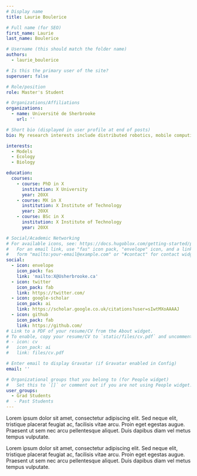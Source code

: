 ```yaml
---
# Display name
title: Laurie Boulerice

# Full name (for SEO)
first_name: Laurie
last_name: Boulerice

# Username (this should match the folder name)
authors:
  - laurie_boulerice

# Is this the primary user of the site?
superuser: false

# Role/position
role: Master's Student

# Organizations/Affiliations
organizations:
  - name: Université de Sherbrooke
    url: ''

# Short bio (displayed in user profile at end of posts)
bio: My research interests include distributed robotics, mobile computing and programmable matter.

interests:
  - Models
  - Ecology
  - Biology

education:
  courses:
    - course: PhD in X
      institution: X University
      year: 20XX
    - course: MX in X
      institution: X Institute of Technology
      year: 20XX
    - course: BSc in X
      institution: X Institute of Technology
      year: 20XX

# Social/Academic Networking
# For available icons, see: https://docs.hugoblox.com/getting-started/page-builder/#icons
#   For an email link, use "fas" icon pack, "envelope" icon, and a link in the
#   form "mailto:your-email@example.com" or "#contact" for contact widget.
social:
  - icon: envelope
    icon_pack: fas
    link: 'mailto:X@Usherbrooke.ca'
  - icon: twitter
    icon_pack: fab
    link: https://twitter.com/
  - icon: google-scholar
    icon_pack: ai
    link: https://scholar.google.co.uk/citations?user=sIwtMXoAAAAJ
  - icon: github
    icon_pack: fab
    link: https://github.com/
# Link to a PDF of your resume/CV from the About widget.
# To enable, copy your resume/CV to `static/files/cv.pdf` and uncomment the lines below.
# - icon: cv
#   icon_pack: ai
#   link: files/cv.pdf

# Enter email to display Gravatar (if Gravatar enabled in Config)
email: ''

# Organizational groups that you belong to (for People widget)
#   Set this to `[]` or comment out if you are not using People widget.
user_groups:
  - Grad Students
#  - Past Students
---
```


Lorem ipsum dolor sit amet, consectetur adipiscing elit. Sed neque elit, tristique placerat feugiat ac, facilisis vitae arcu. Proin eget egestas augue. Praesent ut sem nec arcu pellentesque aliquet. Duis dapibus diam vel metus tempus vulputate.

Lorem ipsum dolor sit amet, consectetur adipiscing elit. Sed neque elit, tristique placerat feugiat ac, facilisis vitae arcu. Proin eget egestas augue. Praesent ut sem nec arcu pellentesque aliquet. Duis dapibus diam vel metus tempus vulputate.
